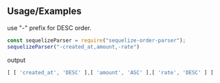 ## Usage/Examples
use "-" prefix for DESC order.
```javascript
const sequelizeParser = require("sequelize-order-parser");
sequelizeParser("-created_at,amount,-rate")
```

output

```javascript
[ [ 'created_at', 'DESC' ],[ 'amount', 'ASC' ],[ 'rate', 'DESC' ] ]

```
